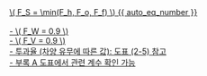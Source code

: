 <a href="/eco2_guide_center/1.%20ECO2%20Logic%20Guide/Hee1_Equation_List.html" class="equation-link" target="_blank" rel="noopener noreferrer">
  \( F_S = \min(F_h, F_o, F_f) \) {{ auto_eq_number }}<br>
  <br>
  <span class="note">
    - \( F_W = 0.9 \)<br>
    - \( F_V = 0.9 \)<br>
    - 투과율 (차양 유무에 따른 값): 도표 (2-5) 참고<br>
    - 부록 A 도표에서 관련 계수 확인 가능
  </span>
</a>
